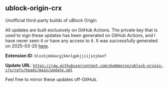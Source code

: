 ## ublock-origin-crx
Unofficial third-party builds of uBlock Origin

All updates are built exclusively on GitHub Actions. The private key that is used to
sign these updates has been generated on GitHub Actions, and I have never seen it or
have any access to it. It was successfully generated on 2025-03-20 [here](https://github.com/dumbmoron/ublock-origin-crx/actions/runs/13944600997/job/39028796596).

**Extension ID**: `blockjmkbacgjkknlgpkjjiijinjdanf`

**Update URL**: [`https://raw.githubusercontent.com/dumbmoron/ublock-origin-crx/refs/heads/main/update.xml`](https://raw.githubusercontent.com/dumbmoron/ublock-origin-crx/refs/heads/main/update.xml)

Feel free to mirror these updates off-GitHub.
